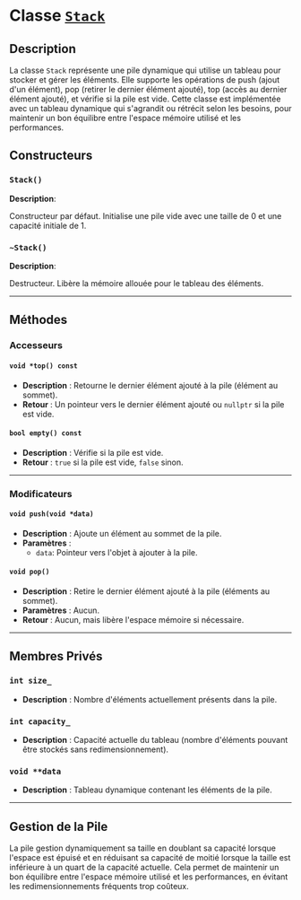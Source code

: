 # Classe [`Stack`](../../src/lib/stack.hpp)

## Description

La classe `Stack` représente une pile dynamique qui utilise un tableau pour stocker et gérer les éléments. Elle supporte
les opérations de push (ajout d'un élément), pop (retirer le dernier élément ajouté), top (accès au dernier élément
ajouté), et vérifie si la pile est vide. Cette classe est implémentée avec un tableau dynamique qui s'agrandit ou
rétrécit selon les besoins, pour maintenir un bon équilibre entre l'espace mémoire utilisé et les performances.

## Constructeurs

### `Stack()`

**Description**:

Constructeur par défaut. Initialise une pile vide avec une taille de 0 et une capacité initiale de 1.

### `~Stack()`

**Description**:

Destructeur. Libère la mémoire allouée pour le tableau des éléments.

---

## Méthodes

### **Accesseurs**

#### `void *top() const`

- **Description** : Retourne le dernier élément ajouté à la pile (élément au sommet).
- **Retour** : Un pointeur vers le dernier élément ajouté ou `nullptr` si la pile est vide.

#### `bool empty() const`

- **Description** : Vérifie si la pile est vide.
- **Retour** : `true` si la pile est vide, `false` sinon.

---

### **Modificateurs**

#### `void push(void *data)`

- **Description** : Ajoute un élément au sommet de la pile.
- **Paramètres** :
    - `data`: Pointeur vers l'objet à ajouter à la pile.

#### `void pop()`

- **Description** : Retire le dernier élément ajouté à la pile (éléments au sommet).
- **Paramètres** : Aucun.
- **Retour** : Aucun, mais libère l'espace mémoire si nécessaire.

---

## Membres Privés

### `int size_`

- **Description** : Nombre d'éléments actuellement présents dans la pile.

### `int capacity_`

- **Description** : Capacité actuelle du tableau (nombre d'éléments pouvant être stockés sans redimensionnement).

### `void **data`

- **Description** : Tableau dynamique contenant les éléments de la pile.

---

## Gestion de la Pile

La pile gestion dynamiquement sa taille en doublant sa capacité lorsque l'espace est épuisé et en réduisant sa capacité
de moitié lorsque la taille est inférieure à un quart de la capacité actuelle. Cela permet de maintenir un bon équilibre
entre l'espace mémoire utilisé et les performances, en évitant les redimensionnements fréquents trop coûteux.